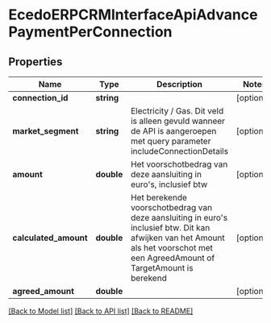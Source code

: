 # EcedoERPCRMInterfaceApiAdvancePaymentPerConnection

## Properties
Name | Type | Description | Notes
------------ | ------------- | ------------- | -------------
**connection_id** | **string** |  | [optional] 
**market_segment** | **string** | Electricity / Gas. Dit veld is alleen gevuld wanneer de API is aangeroepen met query parameter includeConnectionDetails | [optional] 
**amount** | **double** | Het voorschotbedrag van deze aansluiting in euro&#39;s, inclusief btw | [optional] 
**calculated_amount** | **double** | Het berekende voorschotbedrag van deze aansluiting in euro&#39;s inclusief btw. Dit kan afwijken van het Amount als het voorschot met een AgreedAmount of TargetAmount is berekend | [optional] 
**agreed_amount** | **double** |  | [optional] 

[[Back to Model list]](../README.md#documentation-for-models) [[Back to API list]](../README.md#documentation-for-api-endpoints) [[Back to README]](../README.md)


